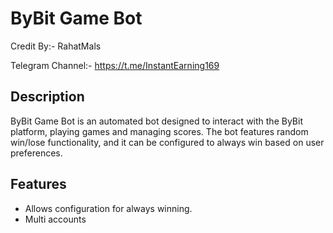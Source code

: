 # ByBit Game Bot

Credit By:- RahatMals

Telegram Channel:- https://t.me/InstantEarning169


## Description
ByBit Game Bot is an automated bot designed to interact with the ByBit platform, playing games and managing scores. The bot features random win/lose functionality, and it can be configured to always win based on user preferences.

## Features
- Allows configuration for always winning.
- Multi accounts



